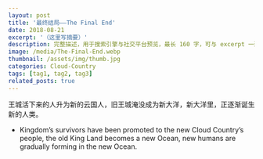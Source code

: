 ```yaml
---
layout: post
title: '最终结局——The Final End'
date: 2018-08-21
excerpt: '（这里写摘要）'
description: 完整描述，用于搜索引擎与社交平台预览，最长 160 字，可与 excerpt 一致
image: /media/The-Final-End.webp
thumbnail: /assets/img/thumb.jpg
categories: Cloud-Country
tags: [tag1, tag2, tag3]
related_posts: true
---
```


王城活下来的人升为新的云国人，旧王城淹没成为新大洋，新大洋里，正逐渐诞生新的人类。

- Kingdom’s survivors have been promoted to the new Cloud Country’s people, the old King Land becomes a new Ocean, new humans are gradually forming in the new Ocean.